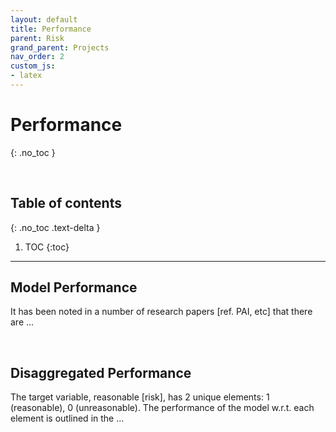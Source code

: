 ```yaml
---
layout: default
title: Performance
parent: Risk
grand_parent: Projects
nav_order: 2
custom_js:
- latex
---
```


# Performance
{: .no_toc }

<br>

## Table of contents
{: .no_toc .text-delta }

1. TOC
{:toc}

---

<h2>Model Performance</h2>

It has been noted in a number of research papers [ref. PAI, etc] that there are ...

<br>

<h2>Disaggregated Performance</h2>

The target variable, reasonable [risk], has 2 unique elements: 1 (reasonable), 0 (unreasonable).  The
performance of the model w.r.t. each element is outlined in the ...
